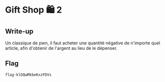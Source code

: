 # Gift Shop 🛍️ 2

## Write-up

Un classique de pwn, il faut acheter une quantité négative de n'importe quel article, afin d'obtenir de l'argent au lieu de le dépenser.

## Flag

```flag-klDQwMkbeKxzFDVs```
